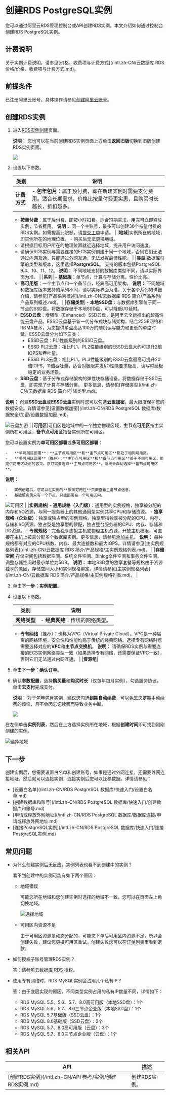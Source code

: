 # 创建RDS PostgreSQL实例

您可以通过阿里云RDS管理控制台或API创建RDS实例。本文介绍如何通过控制台创建RDS PostgreSQL实例。

## 计费说明

关于实例计费说明，请参见[价格、收费项与计费方式](/intl.zh-CN/云数据库 RDS 价格/价格、收费项与计费方式.md)。

## 前提条件

已注册阿里云账号。具体操作请参见[创建阿里云账号](https://www.alibabacloud.com/help/doc-detail/50482.html)。

## 创建RDS实例

1.  进入[RDS实例创建](https://rds-buy.aliyun.com/nextBuy/?#/create/rds/mysql)页面。

    **说明：** 您也可以在当前创建RDS实例页面上方单击**返回旧版**切换到旧版创建RDS实例页面。

    ![](https://static-aliyun-doc.oss-accelerate.aliyuncs.com/assets/img/zh-CN/6867559951/p60573.png)

2.  设置以下参数。

    |类别|说明|
    |--|--|
    |**计费方式**|    -   **包年包月**：属于预付费，即在新建实例时需要支付费用。适合长期需求，价格比按量付费更实惠，且购买时长越长，折扣越多。
    -   **按量付费**：属于后付费，即按小时扣费。适合短期需求，用完可立即释放实例，节省费用。
**说明：** 同一个主账号，最多可以创建30个按量付费的RDS实例。如需提高此限额，请[提交工单](https://workorder-intl.console.aliyun.com/console.htm#/ticket/createIndex)申请。 |
    |**地域**|实例所在的地域，即实例所在的地理位置。     -   购买后无法更换地域。
    -   请根据目标用户所在的地理位置就近选择地域，提升用户访问速度。
    -   请确保RDS实例与需要连接的ECS实例创建于同一个地域，否则它们无法通过内网互通，只能通过外网互通，无法发挥最佳性能。 |
    |**类型**|数据库引擎的类型和版本，这里选择**PostgreSQL**。 支持的版本包括PostgreSQL 9.4、10、11、12。 **说明：** 不同地域支持的数据库类型不同，请以实际界面为准。 |
    |**系列**|    -   **基础版**：单节点，计算与存储分离，性价比高。
    -   **高可用版**：一个主节点和一个备节点，经典高可用架构。
**说明：** 不同地域和数据库版本支持的系列不同，请以实际界面为准。关于各个系列的详细介绍，请参见[产品系列概述](/intl.zh-CN/云数据库 RDS 简介/产品系列/产品系列概述.md)。 |
    |**存储类型**|    -   **本地SSD盘**：与数据库引擎位于同一节点的SSD盘。将数据存储于本地SSD盘，可以降低I/O延时。
    -   **ESSD云盘**：增强型（Enhanced）SSD云盘，是阿里云全新推出的超高性能云盘产品。ESSD云盘基于新一代分布式块存储架构，结合25GE网络和RDMA技术，为您提供单盘高达100万的随机读写能力和更低的单路时延。ESSD云盘分为如下三类：
        -   ESSD云盘：PL1性能级别的ESSD云盘。
        -   ESSD PL2云盘：相比PL1，PL2性能级别的ESSD云盘大约可提升2倍IOPS和吞吐量。
        -   ESSD PL3云盘：相比PL1，PL3性能级别的ESSD云盘最高可提升20倍IOPS、11倍吞吐量，适合对极限并发I/O性能要求极高、读写时延极稳定的业务场景。
    -   **SSD云盘**：基于分布式存储架构的弹性块存储设备。将数据存储于SSD云盘，即实现了计算与存储分离。
更多信息，请参见[存储类型](/intl.zh-CN/云数据库 RDS 简介/存储类型.md)。

**说明：** 创建**SSD云盘**或**ESSD云盘**实例时您可以勾选**云盘加密**，最大限度保护您的数据安全。详情请参见[设置数据加密](/intl.zh-CN/RDS PostgreSQL 数据库/数据安全/加密/设置数据加密.md)。

![云盘加密](https://static-aliyun-doc.oss-accelerate.aliyuncs.com/assets/img/zh-CN/6867559951/p67650.png) |
    |**可用区**|可用区是地域中的一个独立物理区域，**主节点可用区**指主实例所在可用区，**备节点可用区**指备实例所在可用区。

您可以设置实例为**单可用区部署**或**多可用区部署**：

    -   **单可用区部署**：**主节点可用区**和**备节点可用区**都处于相同可用区。
    -   **多可用区部署**（推荐）：**主节点可用区**和**备节点可用区**处于不同可用区，能提供可用区级别的容灾。您只需要选择**主节点可用区**，系统会自动选择**备节点可用区**。
**说明：**

    -   实例创建后，您可以在实例的**服务可用性**页面查看主备节点信息。
    -   基础版实例只有一个节点，只能部署在一个可用区内。
![可用区](https://static-aliyun-doc.oss-accelerate.aliyuncs.com/assets/img/zh-CN/1677559951/p87361.png) |
    |**实例规格**|    -   **通用规格（入门级）**：通用型的实例规格，独享被分配的内存和I/O资源，与同一服务器上的其他通用型实例共享CPU和存储资源。
    -   **独享规格（企业级）**：独享或独占型的实例规格。独享型指独享被分配的CPU、内存、存储和I/O资源。独占型是独享型的顶配，独占整台服务器的CPU、内存、存储和I/O资源。
    -   **专属规格**：完全独享虚拟主机或物理主机资源，开放主机权限，可直接在主机上按需分配多个数据库实例。更多信息，请参见[添加主机]()。
**说明：** 每种规格都有对应的CPU核数、内存、最大连接数和最大IOPS。详情请参见[主实例规格列表](/intl.zh-CN/云数据库 RDS 简介/产品规格/主实例规格列表.md)。 |
    |**存储空间**|存储空间包括数据空间、系统文件空间、Binlog文件空间和事务文件空间。调整存储空间时最小单位为5GB。 **说明：** 本地SSD盘的独享套餐等规格由于资源独享的原因，存储空间大小和实例规格绑定。详情请参见[主实例规格列表](/intl.zh-CN/云数据库 RDS 简介/产品规格/主实例规格列表.md)。 |

3.  单击**下一步：实例配置**。

4.  设置以下参数。

    |类别|说明|
    |--|--|
    |**网络类型**|    -   **经典网络**：传统的网络类型。
    -   **专有网络**（推荐）：也称为VPC（Virtual Private Cloud）。VPC是一种隔离的网络环境，安全性和性能均高于传统的经典网络。选择专有网络时您需要选择对应的**VPC**和**主节点交换机**。
**说明：** 请确保RDS实例与需要连接的ECS实例网络类型一致（如果选择专有网络，还需要保证VPC一致），否则它们无法通过内网互通。 |
    |**资源组**|

5.  单击**下一步：确认订单**。

6.  确认**参数配置**，选择**购买量**和**购买时长**（仅包年包月实例），勾选服务协议，单击**去支付**完成支付。

    **说明：** 对于包年包月实例，建议您勾选**到期自动续费**，可以免去您定期手动续费的烦恼，且不会因忘记续费而导致业务中断。

    ![](https://static-aliyun-doc.oss-accelerate.aliyuncs.com/assets/img/zh-CN/6867559951/p52773.png)


在左侧单击**实例列表**，然后在上方选择实例所在地域，根据**创建时间**即可找到刚刚创建的实例。

![选择地域](https://static-aliyun-doc.oss-accelerate.aliyuncs.com/assets/img/zh-CN/3074469951/p36543.png)

## 下一步

创建实例后，您需要设置白名单和创建账号，如果是通过外网连接，还需要外网连接地址。然后就可以连接实例，连接实例后您可以迁移数据。详情请参见：

-   [设置白名单](/intl.zh-CN/RDS PostgreSQL 数据库/快速入门/设置白名单.md)
-   [创建数据库和账号](/intl.zh-CN/RDS PostgreSQL 数据库/快速入门/创建数据库和账号.md)
-   [申请或释放外网地址](/intl.zh-CN/RDS PostgreSQL 数据库/数据库连接/申请或释放外网地址.md)
-   [连接PostgreSQL实例](/intl.zh-CN/RDS PostgreSQL 数据库/快速入门/连接PostgreSQL实例.md)

## 常见问题

-   为什么创建实例后无反应，实例列表也看不到创建中的实例？

    看不到创建中的实例可能有如下两个原因：

    -   地域错误

        可能您所在地域和您创建实例时选择的地域不一致。您可以在页面左上角切换地域。

        ![选择地域](https://static-aliyun-doc.oss-accelerate.aliyuncs.com/assets/img/zh-CN/3074469951/p36543.png)

    -   可用区内资源不足

        由于可用区资源是动态分配的，可能您下单后可用区内资源不足，所以会创建失败，建议您更换可用区重试。创建失败您可以在[订单列表](https://billing.console.aliyun.com/?#/order/list/)里看到退款。

-   如何授权子账号管理RDS实例？

    答：请参见[云数据库 RDS 授权](https://www.alibabacloud.com/help/zh/doc-detail/58932.htm)。

-   使用专有网络时，RDS MySQL实例会占用几个私有IP？

    答：由于底层实现的原因，不同类型实例占用的私有IP数量不同，详情如下：

    -   RDS MySQL 5.5、5.6、5.7、8.0高可用版（本地SSD盘）：1个
    -   RDS MySQL 5.6、5.7、8.0三节点企业版（本地SSD盘）：1个
    -   RDS MySQL 5.7基础版（SSD云盘）：1个
    -   RDS MySQL 8.0基础版（SSD云盘）：2个
    -   RDS MySQL 5.7、8.0高可用版（云盘）：3个
    -   RDS MySQL 5.7、8.0三节点企业版（云盘）：1个

## 相关API

|API|描述|
|---|--|
|[创建RDS实例](/intl.zh-CN/API 参考/实例/创建RDS实例.md)|创建RDS实例。|

